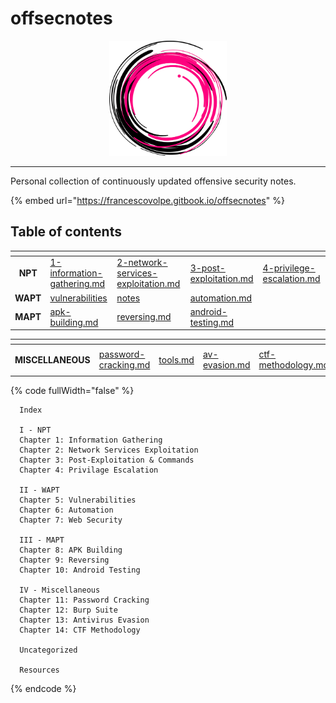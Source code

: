 # offsecnotes

<div align="center">

<img src=".gitbook/assets/logo.png" alt="" width="188">

</div>

***

Personal collection of continuously updated offensive security notes.

{% embed url="https://francescovolpe.gitbook.io/offsecnotes" %}

## Table of contents

<table data-view="cards"><thead><tr><th align="center"></th><th data-type="content-ref"></th><th data-type="content-ref"></th><th data-type="content-ref"></th><th data-type="content-ref"></th></tr></thead><tbody><tr><td align="center"><strong>NPT</strong></td><td><a href="i-npt/1-information-gathering.md">1-information-gathering.md</a></td><td><a href="i-npt/2-network-services-exploitation.md">2-network-services-exploitation.md</a></td><td><a href="i-npt/3-post-exploitation.md">3-post-exploitation.md</a></td><td><a href="i-npt/4-privilege-escalation.md">4-privilege-escalation.md</a></td></tr><tr><td align="center"><strong>WAPT</strong></td><td><a href="ii-wapt/vulnerabilities/">vulnerabilities</a></td><td><a href="ii-wapt/notes/">notes</a></td><td><a href="ii-wapt/automation.md">automation.md</a></td><td></td></tr><tr><td align="center"><strong>MAPT</strong></td><td><a href="iii-mapt/apk-building.md">apk-building.md</a></td><td><a href="iii-mapt/reversing.md">reversing.md</a></td><td><a href="iii-mapt/android-testing.md">android-testing.md</a></td><td></td></tr></tbody></table>

<table data-view="cards"><thead><tr><th align="center"></th><th data-type="content-ref"></th><th data-type="content-ref"></th><th data-type="content-ref"></th><th data-type="content-ref"></th></tr></thead><tbody><tr><td align="center"></td><td></td><td></td><td></td><td></td></tr><tr><td align="center"><strong>MISCELLANEOUS</strong></td><td><a href="iv-miscellaneous/password-cracking.md">password-cracking.md</a></td><td><a href="iv-miscellaneous/tools.md">tools.md</a></td><td><a href="iv-miscellaneous/av-evasion.md">av-evasion.md</a></td><td><a href="iv-miscellaneous/ctf-methodology.md">ctf-methodology.md</a></td></tr><tr><td align="center"></td><td></td><td></td><td></td><td></td></tr></tbody></table>



{% code fullWidth="false" %}
```markup
  Index
  
  I - NPT
  Chapter 1: Information Gathering
  Chapter 2: Network Services Exploitation
  Chapter 3: Post-Exploitation & Commands
  Chapter 4: Privilage Escalation
  
  II - WAPT
  Chapter 5: Vulnerabilities
  Chapter 6: Automation
  Chapter 7: Web Security
  
  III - MAPT
  Chapter 8: APK Building
  Chapter 9: Reversing
  Chapter 10: Android Testing
  
  IV - Miscellaneous
  Chapter 11: Password Cracking
  Chapter 12: Burp Suite
  Chapter 13: Antivirus Evasion
  Chapter 14: CTF Methodology
  
  Uncategorized
  
  Resources
```
{% endcode %}
